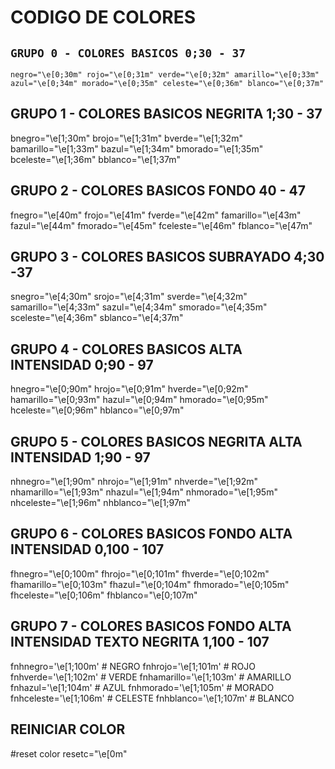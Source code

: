 # CODIGO DE COLORES

## `GRUPO 0 - COLORES BASICOS 0;30 - 37`
`negro="\e[0;30m"
rojo="\e[0;31m"
verde="\e[0;32m"
amarillo="\e[0;33m"
azul="\e[0;34m"
morado="\e[0;35m"
celeste="\e[0;36m"
blanco="\e[0;37m"`

## GRUPO 1 - COLORES BASICOS NEGRITA 1;30 - 37
bnegro="\e[1;30m"
brojo="\e[1;31m"
bverde="\e[1;32m"
bamarillo="\e[1;33m"
bazul="\e[1;34m"
bmorado="\e[1;35m"
bceleste="\e[1;36m"
bblanco="\e[1;37m"

## GRUPO 2 - COLORES BASICOS FONDO 40 - 47
fnegro="\e[40m"
frojo="\e[41m"
fverde="\e[42m"
famarillo="\e[43m"
fazul="\e[44m"
fmorado="\e[45m"
fceleste="\e[46m"
fblanco="\e[47m"

## GRUPO 3 - COLORES BASICOS SUBRAYADO 4;30 -37
snegro="\e[4;30m"
srojo="\e[4;31m"
sverde="\e[4;32m"
samarillo="\e[4;33m"
sazul="\e[4;34m"
smorado="\e[4;35m"
sceleste="\e[4;36m"
sblanco="\e[4;37m"

## GRUPO 4 - COLORES BASICOS ALTA INTENSIDAD 0;90 - 97
hnegro="\e[0;90m"
hrojo="\e[0;91m"
hverde="\e[0;92m"
hamarillo="\e[0;93m"
hazul="\e[0;94m"
hmorado="\e[0;95m"
hceleste="\e[0;96m"
hblanco="\e[0;97m"

## GRUPO 5 - COLORES BASICOS NEGRITA ALTA INTENSIDAD 1;90 - 97
nhnegro="\e[1;90m"
nhrojo="\e[1;91m"
nhverde="\e[1;92m"
nhamarillo="\e[1;93m"
nhazul="\e[1;94m"
nhmorado="\e[1;95m"
nhceleste="\e[1;96m"
nhblanco="\e[1;97m"

## GRUPO 6 - COLORES BASICOS FONDO ALTA INTENSIDAD 0,100 - 107
fhnegro="\e[0;100m"
fhrojo="\e[0;101m"
fhverde="\e[0;102m"
fhamarillo="\e[0;103m"
fhazul="\e[0;104m"
fhmorado="\e[0;105m"
fhceleste="\e[0;106m"
fhblanco="\e[0;107m"

## GRUPO 7 - COLORES BASICOS FONDO ALTA INTENSIDAD TEXTO NEGRITA 1,100 - 107
fnhnegro='\e[1;100m' # NEGRO
fnhrojo='\e[1;101m' # ROJO
fnhverde='\e[1;102m' # VERDE
fnhamarillo='\e[1;103m' # AMARILLO
fnhazul='\e[1;104m' # AZUL
fnhmorado='\e[1;105m' # MORADO
fnhceleste='\e[1;106m' # CELESTE
fnhblanco='\e[1;107m' # BLANCO

## REINICIAR COLOR
#reset color
resetc="\e[0m"
